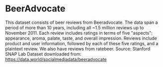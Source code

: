# BeerAdvocate

This dataset consists of beer reviews from Beeradvocate. The data span a period of more than 10 years, including all ~1.5 million reviews up to November 2011. Each review includes ratings in terms of five "aspects": appearance, aroma, palate, taste, and overall impression. Reviews include product and user information, followed by each of these five ratings, and a plaintext review. We also have reviews from ratebeer.
Source: Stanford SNAP Lab
Dataset downloaded from: https://data.world/socialmediadata/beeradvocate
